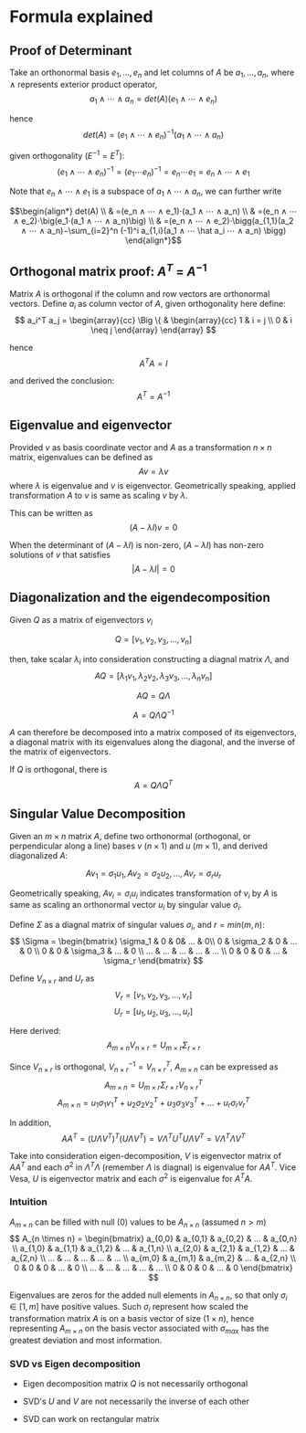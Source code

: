 # Formula explained

## Proof of Determinant

Take an orthonormal basis $e_1,…,e_n$ and let columns of $A$ be $a_1,…,a_n$, where $∧$ represents exterior product operator,
$$
a_1 ∧ ⋯ ∧ a_n=det(A) (e_1 ∧ ⋯ ∧ e_n)
$$

hence
$$
det(A)=(e_1 ∧ ⋯ ∧ e_n)^{−1}(a_1 ∧ ⋯ ∧ a_n)
$$

given orthogonality ($E^{-1}=E^T$):
$$
(e_1 ∧ ⋯ ∧ e_n)^{−1} = (e_1 ⋯ e_n)^{−1} = e_n ⋯ e_1 = e_n ∧ ⋯ ∧ e_1
$$

Note that $e_n ∧ ⋯ ∧ e_1$ is a subspace of $a_1 ∧ ⋯ ∧ a_n$, we can further write

$$\begin{align*}
det(A) \\
& =(e_n ∧ ⋯ ∧ e_1)⋅(a_1 ∧ ⋯ ∧ a_n) \\
& =(e_n ∧ ⋯ ∧ e_2)⋅\big(e_1⋅(a_1 ∧ ⋯ ∧ a_n)\big) \\
& =(e_n ∧ ⋯ ∧ e_2)⋅\bigg(a_{1,1}(a_2 ∧ ⋯ ∧ a_n)−\sum_{i=2}^n (-1)^i a_{1,i}(a_1 ∧ ⋯ \hat a_i ⋯ ∧ a_n) \bigg)
\end{align*}$$

## Orthogonal matrix proof: $A^T$ = $A^{-1}$

Matrix $A$ is orthogonal if the column and row vectors are orthonormal vectors. Define $a_i$ as column vector of $A$, given orthogonality here define:
$$
a_i^T a_j =
\begin{array}{cc}
  \Big \{ & 
    \begin{array}{cc}
      1 & i = j \\
      0 & i \neq j
    \end{array}
\end{array}
$$

hence
$$
A^T A = I
$$

and derived the conclusion:
$$
A^T = A^{-1}
$$

## Eigenvalue and eigenvector

Provided $v$ as basis coordinate vector and $A$ as a transformation $n\times n$ matrix, eigenvalues can be defined as
$$
A v = \lambda v
$$
where $\lambda$ is eigenvalue and $v$ is eigenvector. Geometrically speaking, applied transformation $A$ to $v$ is same as scaling $v$ by $\lambda$.

This can be written as
$$
(A - \lambda I) v = 0
$$

When the determinant of $(A - \lambda I)$ is non-zero, $(A - \lambda I)$ has non-zero solutions of $v$ that satisfies
$$
|A - \lambda I| = 0
$$

## Diagonalization and the eigendecomposition

Given $Q$ as a matrix of eigenvectors $v_i$

$$
Q = [v_1, v_2, v_3, ..., v_n]
$$

then, take scalar $\lambda_i$ into consideration constructing a diagnal matrix $\Lambda$, and 
$$
A Q = [\lambda_1 v_1, \lambda_2 v_2, \lambda_3 v_3, ..., \lambda_n v_n]
$$

$$
A Q = Q \Lambda
$$

$$
A = Q \Lambda Q^{-1}
$$

$A$ can therefore be decomposed into a matrix composed of its eigenvectors, a diagonal matrix with its eigenvalues along the diagonal, and the inverse of the matrix of eigenvectors.

If $Q$ is orthogonal, there is
$$
A = Q \Lambda Q^T
$$

## Singular Value Decomposition

Given an $m \times n$ matrix $A$, define two orthonormal (orthogonal, or perpendicular along a line) bases $v$ ($n \times 1$) and $u$ ($m \times 1$), and derived diagonalized $A$:

$$
A v_1 = \sigma_1 u_1, A v_2 = \sigma_2 u_2, ..., A v_r = \sigma_r u_r
$$

Geometrically speaking, $A v_i = \sigma_i u_i$ indicates transformation of $v_i$ by $A$ is same as scaling an orthonormal vector $u_i$ by singular value $\sigma_i$.

Define $\Sigma$ as a diagnal matrix of singular values $\sigma_i$, and $r=min(m,n)$:
$$
\Sigma = 
\begin{bmatrix}
\sigma_1 & 0 & 0& ... & 0\\
0 & \sigma_2 & 0 & ... & 0 \\
0 & 0 & \sigma_3 & ... & 0 \\
... & ... & ... & ... & ... \\
0 & 0 & 0 & ... & \sigma_r
\end{bmatrix}
$$

Define $V_{n \times r}$ and $U_r$ as
$$
V_r = [v_1, v_2, v_3, ..., v_r]
$$
$$
U_r = [u_1, u_2, u_3, ..., u_r]
$$

Here derived:
$$
A_{m \times n} V_{n \times r} = U_{m \times r} \Sigma_{r \times r}
$$

Since $V_{n \times r}$ is orthogonal, $V_{n \times r}^{-1} = V_{n \times r}^T$, $A_{m \times n}$ can be expressed as
$$
A_{m \times n} = U_{m \times r} \Sigma_{r \times r} V_{n \times r}^T
$$
$$
A_{m \times n} = u_1 \sigma_1 v_1^T + u_2 \sigma_2 v_2^T + u_3 \sigma_3 v_3^T + ... + u_r \sigma_r v_r^T
$$

In addition, 
$$
A A^T = (U \Lambda V^T)^T (U \Lambda V^T) = V \Lambda^T U^T U \Lambda V^T = V \Lambda^T \Lambda V ^T
$$

Take into consideration eigen-decomposition, $V$ is eigenvector matrix of $A A^T$ and each $\sigma^2$ in $\Lambda^T \Lambda$ (remember $\Lambda$ is diagnal) is eigenvalue for $A A^T$. Vice Vesa, $U$ is eigenvector matrix and each $\sigma^2$ is eigenvalue for $A^T A$.

### Intuition

$A_{m \times n}$ can be filled with null ($0$) values to be $A_{n \times n}$ (assumed $n \gt m$)
$$
A_{n \times n} =
\begin{bmatrix}
a_{0,0} & a_{0,1} & a_{0,2} & ... & a_{0,n} \\
a_{1,0} & a_{1,1} & a_{1,2} & ... & a_{1,n} \\
a_{2,0} & a_{2,1} & a_{1,2} & ... & a_{2,n} \\
... & ... & ... & ... & ... \\
a_{m,0} & a_{m,1} & a_{m,2} & ... & a_{2,n} \\
0 & 0 & 0 & ... & 0 \\
... & ... & ... & ... & ... \\
0 & 0 & 0 & ... & 0
\end{bmatrix}
$$

Eigenvalues are zeros for the added null elements in $A_{n \times n}$, so that only $\sigma_i \in [1, m]$ have positive values. Such $\sigma_i$ represent how scaled the transformation matrix $A$ is on a basis vector of size $(1 \times n)$, hence representing $A_{m \times n}$ on the basis vector associated with $\sigma_{max}$ has the greatest deviation and most information.

### SVD vs Eigen decomposition

* Eigen decomposition matrix $Q$ is not necessarily orthogonal

* SVD's $U$ and $V$ are not necessarily the inverse of each other

* SVD can work on rectangular matrix